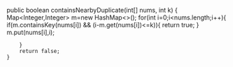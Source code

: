  public boolean containsNearbyDuplicate(int[] nums, int k) {
        Map<Integer,Integer> m=new HashMap<>();
        for(int i=0;i<nums.length;i++){
            if(m.containsKey(nums[i]) && (i-m.get(nums[i])<=k)){
                return true;
            }
            m.put(nums[i],i);
            
        }
        return false;
    }
